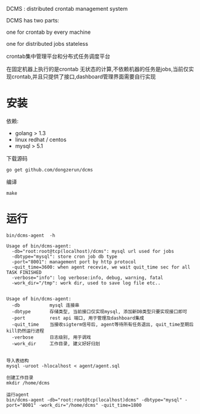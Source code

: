DCMS : distributed crontab management system

DCMS has two parts:

one for crontab by every machine

one for distributed jobs stateless

crontab集中管理平台和分布式任务调度平台

在固定机器上执行的是crontab
无状态的计算,不依赖机器的任务是jobs,当前仅实现crontab,并且只提供了接口,dashboard管理界面需要自行实现

安装
===

依赖:
* golang > 1.3
* linux redhat / centos
* mysql > 5.1


下载源码

	go get github.com/dongzerun/dcms

编译

	make

运行
===

	bin/dcms-agent  -h

	Usage of bin/dcms-agent:
	  -db="root:root@tcp(localhost)/dcms": mysql url used for jobs
	  -dbtype="mysql": store cron job db type
	  -port="8001": management port by http protocol
	  -quit_time=3600: when agent recevie, we wait quit_time sec for all TASK FINISHED
	  -verbose="info": log verbose:info, debug, warning, fatal
	  -work_dir="/tmp": work dir, used to save log file etc..


	Usage of bin/dcms-agent:
	  -db  			mysql 连接串
	  -dbtype 		存储类型, 当前接口仅实现mysql, 添加新DB类型只要实现接口即可
	  -port 		rest api 端口, 用于管理及dashboard集成
	  -quit_time	当接收sigterm信号后, agent等待所有任务退出, quit_time至期后 kill扔然运行进程
	  -verbose		日志级别, 用于调戏
	  -work_dir		工作目录, 建义好好归划


	导入表结构
	mysql -uroot -hlocalhost < agent/agent.sql

	创建工作目录
	mkdir /home/dcms

	运行agent
	bin/dcms-agent -db="root:root@tcp(localhost)dcms" -dbtype="mysql" -port="8001" -work_dir="/home/dcms" -quit_time=1800




